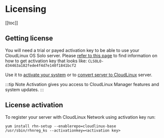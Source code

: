 
# Licensing

[[toc]]

## Getting license

You will need a trial or payed activation key to be able to use your CloudLinux OS Solo server. 
Please [refer to this page](https://lp.cloudlinux.com/cloudlinux-os-solo) 
to find information on how to get activation key that looks like: `CLSOLO-d34463a182fede4f4d7e140f1841bcf2`

Use it to [activate your system](./#license-activation) 
or to [convert server to CloudLinux](/installation/#converting-existing-servers) server.

:::tip Note
Activation gives you access to CloudLinux Manager features and system updates. 
:::

## License activation

To register your server with CloudLinux Network using activation key run:

```
yum install rhn-setup --enablerepo=cloudlinux-base
/usr/sbin/rhnreg_ks --activationkey=<activation key>
```
